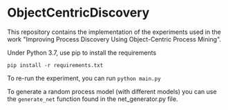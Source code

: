 # ObjectCentricDiscovery

This repository contains the implementation of the experiments used in the work "Improving Process Discovery Using Object-Centric Process Mining". 

Under Python 3.7, use pip to install the requirements
```
pip install -r requirements.txt
```

To re-run the experiment, you can run 
```python main.py```

To generate a random process model (with different models) you can use the ```generate_net``` function found in the net_generator.py file.
